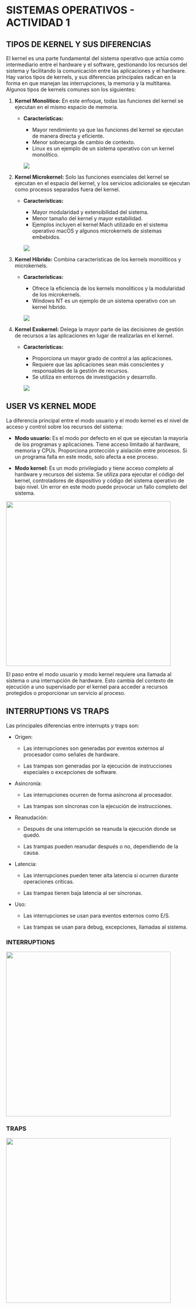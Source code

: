# SISTEMAS OPERATIVOS - ACTIVIDAD 1

## TIPOS DE KERNEL Y SUS DIFERENCIAS
El kernel es una parte fundamental del sistema operativo que actúa como intermediario entre el hardware y el software, gestionando los recursos del sistema y facilitando la comunicación entre las aplicaciones y el hardware. Hay varios tipos de kernels, y sus diferencias principales radican en la forma en que manejan las interrupciones, la memoria y la multitarea. Algunos tipos de kernels comunes son los siguientes:

1. **Kernel Monolítico:** En este enfoque, todas las funciones del kernel se ejecutan en el mismo espacio de memoria.
   - **Características:**
     - Mayor rendimiento ya que las funciones del kernel se ejecutan de manera directa y eficiente.
     - Menor sobrecarga de cambio de contexto.
     - Linux es un ejemplo de un sistema operativo con un kernel monolítico.

     ![](./src/kenel-monolitico.png)

2. **Kernel Microkernel:** Solo las funciones esenciales del kernel se ejecutan en el espacio del kernel, y los servicios adicionales se ejecutan como procesos separados fuera del kernel.
   - **Características:**
     - Mayor modularidad y extensibilidad del sistema.
     - Menor tamaño del kernel y mayor estabilidad.
     - Ejemplos incluyen el kernel Mach utilizado en el sistema operativo macOS y algunos microkernels de sistemas embebidos.

     ![](./src/Kernel-microkernel.svg)

3. **Kernel Híbrido:** Combina características de los kernels monolíticos y microkernels.
   - **Características:**
     - Ofrece la eficiencia de los kernels monolíticos y la modularidad de los microkernels.
     - Windows NT es un ejemplo de un sistema operativo con un kernel híbrido.

     ![](./src/kenel-hibrido.png)

4. **Kernel Exokernel:** Delega la mayor parte de las decisiones de gestión de recursos a las aplicaciones en lugar de realizarlas en el kernel.
   - **Características:**
     - Proporciona un mayor grado de control a las aplicaciones.
     - Requiere que las aplicaciones sean más conscientes y responsables de la gestión de recursos.
     - Se utiliza en entornos de investigación y desarrollo.

     ![](./src/kenel-exokernel.png)

## USER VS KERNEL MODE
La diferencia principal entre el modo usuario y el modo kernel es el nivel de acceso y control sobre los recursos del sistema:

- **Modo usuario:** Es el modo por defecto en el que se ejecutan la mayoría de los programas y aplicaciones. Tiene acceso limitado al hardware, memoria y CPUs. Proporciona protección y aislación entre procesos. Si un programa falla en este modo, solo afecta a ese proceso.

- **Modo kernel:** Es un modo privilegiado y tiene acceso completo al hardware y recursos del sistema. Se utiliza para ejecutar el código del kernel, controladores de dispositivo y código del sistema operativo de bajo nivel. Un error en este modo puede provocar un fallo completo del sistema.

<img src="./src/user-vs-kernel-mode.png" width="450">

El paso entre el modo usuario y modo kernel requiere una llamada al sistema o una interrupción de hardware. Esto cambia del contexto de ejecución a uno supervisado por el kernel para acceder a recursos protegidos o proporcionar un servicio al proceso.

## INTERRUPTIONS VS TRAPS
Las principales diferencias entre interrupts y traps son:

- Origen:
    - Las interrupciones son generadas por eventos externos al procesador como señales de hardware. 

    - Las trampas son generadas por la ejecución de instrucciones especiales o excepciones de software.

- Asincronía:

    - Las interrupciones ocurren de forma asíncrona al procesador. 

    - Las trampas son síncronas con la ejecución de instrucciones.

- Reanudación:

    - Después de una interrupción se reanuda la ejecución donde se quedó.

    - Las trampas pueden reanudar después o no, dependiendo de la causa.

- Latencia: 

    - Las interrupciones pueden tener alta latencia si ocurren durante operaciones críticas.

    - Las trampas tienen baja latencia al ser síncronas.

- Uso:

    - Las interrupciones se usan para eventos externos como E/S. 

    - Las trampas se usan para debug, excepciones, llamadas al sistema.

### INTERRUPTIONS

<img src="https://www.baeldung.com/wp-content/uploads/sites/4/2021/07/gfdsgdg.png" width="450">

### TRAPS

<img src="https://www.baeldung.com/wp-content/uploads/sites/4/2021/07/Copy-of-gfdsgdg.png" width="450">